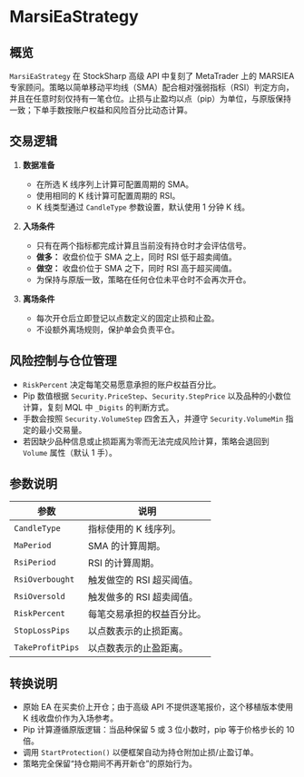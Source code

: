 # MarsiEaStrategy

## 概览

`MarsiEaStrategy` 在 StockSharp 高级 API 中复刻了 MetaTrader 上的 MARSIEA 专家顾问。策略以简单移动平均线（SMA）配合相对强弱指标（RSI）判定方向，并且在任意时刻仅持有一笔仓位。止损与止盈均以点（pip）为单位，与原版保持一致；下单手数按账户权益和风险百分比动态计算。

## 交易逻辑

1. **数据准备**
   - 在所选 K 线序列上计算可配置周期的 SMA。
   - 使用相同的 K 线计算可配置周期的 RSI。
   - K 线类型通过 `CandleType` 参数设置，默认使用 1 分钟 K 线。

2. **入场条件**
   - 只有在两个指标都完成计算且当前没有持仓时才会评估信号。
   - **做多：** 收盘价位于 SMA 之上，同时 RSI 低于超卖阈值。
   - **做空：** 收盘价位于 SMA 之下，同时 RSI 高于超买阈值。
   - 为保持与原版一致，策略在任何仓位未平仓时不会再次开仓。

3. **离场条件**
   - 每次开仓后立即登记以点数定义的固定止损和止盈。
   - 不设额外离场规则，保护单会负责平仓。

## 风险控制与仓位管理

- `RiskPercent` 决定每笔交易愿意承担的账户权益百分比。
- Pip 数值根据 `Security.PriceStep`、`Security.StepPrice` 以及品种的小数位计算，复刻 MQL 中 `_Digits` 的判断方式。
- 手数会按照 `Security.VolumeStep` 四舍五入，并遵守 `Security.VolumeMin` 指定的最小交易量。
- 若因缺少品种信息或止损距离为零而无法完成风险计算，策略会退回到 `Volume` 属性（默认 1 手）。

## 参数说明

| 参数 | 说明 |
|------|------|
| `CandleType` | 指标使用的 K 线序列。 |
| `MaPeriod` | SMA 的计算周期。 |
| `RsiPeriod` | RSI 的计算周期。 |
| `RsiOverbought` | 触发做空的 RSI 超买阈值。 |
| `RsiOversold` | 触发做多的 RSI 超卖阈值。 |
| `RiskPercent` | 每笔交易承担的权益百分比。 |
| `StopLossPips` | 以点数表示的止损距离。 |
| `TakeProfitPips` | 以点数表示的止盈距离。 |

## 转换说明

- 原始 EA 在买卖价上开仓；由于高级 API 不提供逐笔报价，这个移植版本使用 K 线收盘价作为入场参考。
- Pip 计算遵循原版逻辑：当品种保留 5 或 3 位小数时，pip 等于价格步长的 10 倍。
- 调用 `StartProtection()` 以便框架自动为持仓附加止损/止盈订单。
- 策略完全保留“持仓期间不再开新仓”的原始行为。
